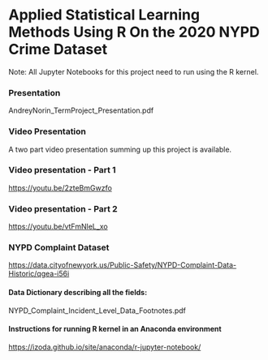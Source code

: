 # Applied Statistical Learning Methods Using R On the 2020 NYPD Crime Dataset
Note: All Jupyter Notebooks for this project need to run using the R kernel.


### Presentation
AndreyNorin_TermProject_Presentation.pdf

### Video Presentation
A two part video presentation summing up this project is available.

### Video presentation - Part 1
https://youtu.be/2zteBmGwzfo

### Video presentation - Part 2
https://youtu.be/vtFmNleL_xo

### NYPD Complaint Dataset
https://data.cityofnewyork.us/Public-Safety/NYPD-Complaint-Data-Historic/qgea-i56i

#### Data Dictionary describing all the fields:
NYPD_Complaint_Incident_Level_Data_Footnotes.pdf

#### Instructions for running R kernel in an Anaconda environment
https://izoda.github.io/site/anaconda/r-jupyter-notebook/
